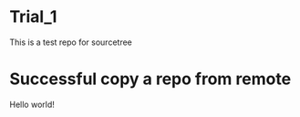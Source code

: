# Trial_1
This is a test repo for sourcetree

# Successful copy a repo from remote 
Hello world! 


